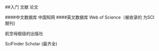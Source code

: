 ##入门
文献  论文

####中文数据库
中国知网
####英文数据库
Web of Science（被收录的 为SCI期刊）

航空母舰级的出版社

SciFinder Scholar (最齐全)